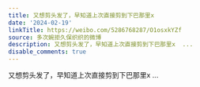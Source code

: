 ```yaml
---
title: 又想剪头发了，早知道上次直接剪到下巴那里x
date: '2024-02-19'
linkTitle: https://weibo.com/5286768287/O1osxkYZf
source: 多次婉拒久保织织的微博
description: 又想剪头发了，早知道上次直接剪到下巴那里x  ...
disable_comments: true
---
```

又想剪头发了，早知道上次直接剪到下巴那里x  ...
